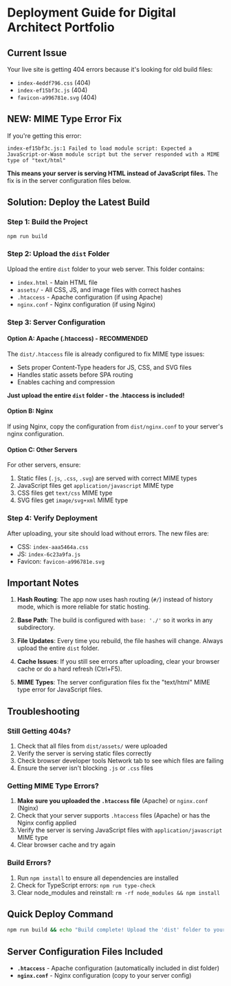 # Deployment Guide for Digital Architect Portfolio

## Current Issue
Your live site is getting 404 errors because it's looking for old build files:
- `index-4eddf796.css` (404)
- `index-ef15bf3c.js` (404)
- `favicon-a996781e.svg` (404)

## NEW: MIME Type Error Fix
If you're getting this error:
```
index-ef15bf3c.js:1 Failed to load module script: Expected a JavaScript-or-Wasm module script but the server responded with a MIME type of "text/html"
```

**This means your server is serving HTML instead of JavaScript files.** The fix is in the server configuration files below.

## Solution: Deploy the Latest Build

### Step 1: Build the Project
```bash
npm run build
```

### Step 2: Upload the `dist` Folder
Upload the entire `dist` folder to your web server. This folder contains:
- `index.html` - Main HTML file
- `assets/` - All CSS, JS, and image files with correct hashes
- `.htaccess` - Apache configuration (if using Apache)
- `nginx.conf` - Nginx configuration (if using Nginx)

### Step 3: Server Configuration

#### Option A: Apache (.htaccess) - RECOMMENDED
The `dist/.htaccess` file is already configured to fix MIME type issues:
- Sets proper Content-Type headers for JS, CSS, and SVG files
- Handles static assets before SPA routing
- Enables caching and compression

**Just upload the entire `dist` folder - the .htaccess is included!**

#### Option B: Nginx
If using Nginx, copy the configuration from `dist/nginx.conf` to your server's nginx configuration.

#### Option C: Other Servers
For other servers, ensure:
1. Static files (`.js`, `.css`, `.svg`) are served with correct MIME types
2. JavaScript files get `application/javascript` MIME type
3. CSS files get `text/css` MIME type
4. SVG files get `image/svg+xml` MIME type

### Step 4: Verify Deployment
After uploading, your site should load without errors. The new files are:
- CSS: `index-aaa5464a.css`
- JS: `index-6c23a9fa.js`
- Favicon: `favicon-a996781e.svg`

## Important Notes

1. **Hash Routing**: The app now uses hash routing (`#/`) instead of history mode, which is more reliable for static hosting.

2. **Base Path**: The build is configured with `base: './'` so it works in any subdirectory.

3. **File Updates**: Every time you rebuild, the file hashes will change. Always upload the entire `dist` folder.

4. **Cache Issues**: If you still see errors after uploading, clear your browser cache or do a hard refresh (Ctrl+F5).

5. **MIME Types**: The server configuration files fix the "text/html" MIME type error for JavaScript files.

## Troubleshooting

### Still Getting 404s?
1. Check that all files from `dist/assets/` were uploaded
2. Verify the server is serving static files correctly
3. Check browser developer tools Network tab to see which files are failing
4. Ensure the server isn't blocking `.js` or `.css` files

### Getting MIME Type Errors?
1. **Make sure you uploaded the `.htaccess` file** (Apache) or `nginx.conf` (Nginx)
2. Check that your server supports `.htaccess` files (Apache) or has the Nginx config applied
3. Verify the server is serving JavaScript files with `application/javascript` MIME type
4. Clear browser cache and try again

### Build Errors?
1. Run `npm install` to ensure all dependencies are installed
2. Check for TypeScript errors: `npm run type-check`
3. Clear node_modules and reinstall: `rm -rf node_modules && npm install`

## Quick Deploy Command
```bash
npm run build && echo "Build complete! Upload the 'dist' folder to your server."
```

## Server Configuration Files Included
- **`.htaccess`** - Apache configuration (automatically included in dist folder)
- **`nginx.conf`** - Nginx configuration (copy to your server config) 